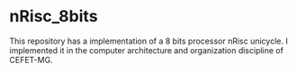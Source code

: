 # nRisc_8bits
This repository has a implementation of a 8 bits processor nRisc unicycle. I implemented it in the computer architecture and organization discipline of CEFET-MG.
